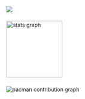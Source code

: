 <div>
  <img src="https://visitor-badge.laobi.icu/badge?page_id=simong56.simong56&"  />
</div>

###

<div align="left">
  <img src="https://github-readme-stats.vercel.app/api?username=simong56&hide_title=false&hide_rank=false&show_icons=true&include_all_commits=true&count_private=true&disable_animations=false&theme=dracula&locale=en&hide_border=false&order=1" height="150" alt="stats graph"  />
</div>

###

<picture>
  <source media="(prefers-color-scheme: dark)" srcset="https://raw.githubusercontent.com/simong56/simong56/output/pacman-contribution-graph-dark.svg">
  <source media="(prefers-color-scheme: light)" srcset="https://raw.githubusercontent.com/simong56/simong56/output/pacman-contribution-graph.svg">
  <img alt="pacman contribution graph" src="https://raw.githubusercontent.com/simong56/simong56/output/pacman-contribution-graph.svg">
</picture>
